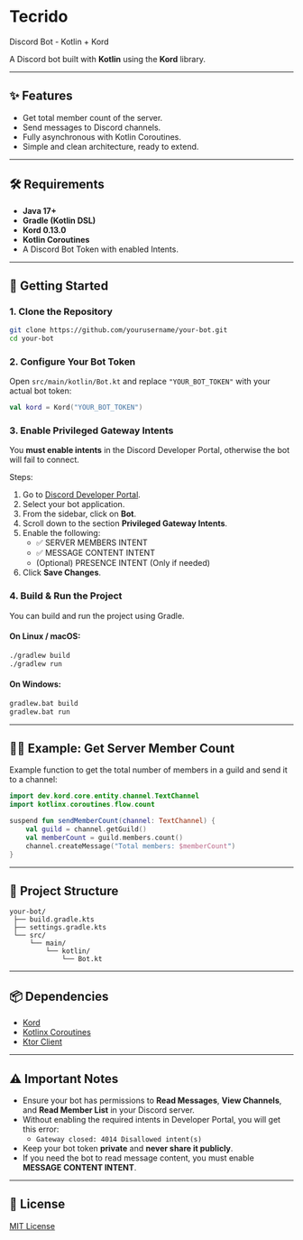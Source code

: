 # Tecrido
Discord Bot - Kotlin + Kord

A Discord bot built with **Kotlin** using the **Kord** library.

---

## ✨ Features
- Get total member count of the server.
- Send messages to Discord channels.
- Fully asynchronous with Kotlin Coroutines.
- Simple and clean architecture, ready to extend.

---

## 🛠 Requirements
- **Java 17+**
- **Gradle (Kotlin DSL)**
- **Kord 0.13.0**
- **Kotlin Coroutines**
- A Discord Bot Token with enabled Intents.

---

## 🚀 Getting Started

### 1. Clone the Repository
```bash
git clone https://github.com/yourusername/your-bot.git
cd your-bot
```

### 2. Configure Your Bot Token
Open `src/main/kotlin/Bot.kt` and replace `"YOUR_BOT_TOKEN"` with your actual bot token:
```kotlin
val kord = Kord("YOUR_BOT_TOKEN")
```

### 3. Enable Privileged Gateway Intents
You **must enable intents** in the Discord Developer Portal, otherwise the bot will fail to connect.

Steps:
1. Go to [Discord Developer Portal](https://discord.com/developers/applications).
2. Select your bot application.
3. From the sidebar, click on **Bot**.
4. Scroll down to the section **Privileged Gateway Intents**.
5. Enable the following:
    - ✅ SERVER MEMBERS INTENT
    - ✅ MESSAGE CONTENT INTENT
    - (Optional) PRESENCE INTENT (Only if needed)
6. Click **Save Changes**.

### 4. Build & Run the Project
You can build and run the project using Gradle.

#### On Linux / macOS:
```bash
./gradlew build
./gradlew run
```

#### On Windows:
```bash
gradlew.bat build
gradlew.bat run
```

---

## 🧑‍💻 Example: Get Server Member Count
Example function to get the total number of members in a guild and send it to a channel:
```kotlin
import dev.kord.core.entity.channel.TextChannel
import kotlinx.coroutines.flow.count

suspend fun sendMemberCount(channel: TextChannel) {
    val guild = channel.getGuild()
    val memberCount = guild.members.count()
    channel.createMessage("Total members: $memberCount")
}
```

---

## 📂 Project Structure
```
your-bot/
 ├── build.gradle.kts
 ├── settings.gradle.kts
 └── src/
     └── main/
         └── kotlin/
             └── Bot.kt
```

---

## 📦 Dependencies
- [Kord](https://github.com/kordlib/kord)
- [Kotlinx Coroutines](https://github.com/Kotlin/kotlinx.coroutines)
- [Ktor Client](https://ktor.io/)

---

## ⚠️ Important Notes
- Ensure your bot has permissions to **Read Messages**, **View Channels**, and **Read Member List** in your Discord server.
- Without enabling the required intents in Developer Portal, you will get this error:
  - `Gateway closed: 4014 Disallowed intent(s)`
- Keep your bot token **private** and **never share it publicly**.
- If you need the bot to read message content, you must enable **MESSAGE CONTENT INTENT**.

---

## 📄 License
[MIT License](https://github.com/omslx/tecrido/blob/main/LICENSE)
